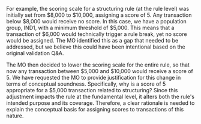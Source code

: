 For example, the scoring scale for a structuring rule (at the rule level) was initially set from $8,000 to $10,000, assigning a score of 5. Any transaction below $8,000 would receive no score. In this case, we have a population group, IND1, with a minimum threshold of $5,000. This means that a transaction of $6,000 would technically trigger a rule break, yet no score would be assigned. The MO identified this as a gap that needed to be addressed, but we believe this could have been intentional based on the original validation Q&A.

The MO then decided to lower the scoring scale for the entire rule, so that now any transaction between $5,000 and $10,000 would receive a score of 5. We have requested the MO to provide justification for this change in terms of conceptual soundness. Specifically, why is a score of 5 appropriate for a $5,000 transaction related to structuring? Since this adjustment impacts the rule at the fundamental level, it alters both the rule's intended purpose and its coverage. Therefore, a clear rationale is needed to explain the conceptual basis for assigning scores to transactions of this nature.
